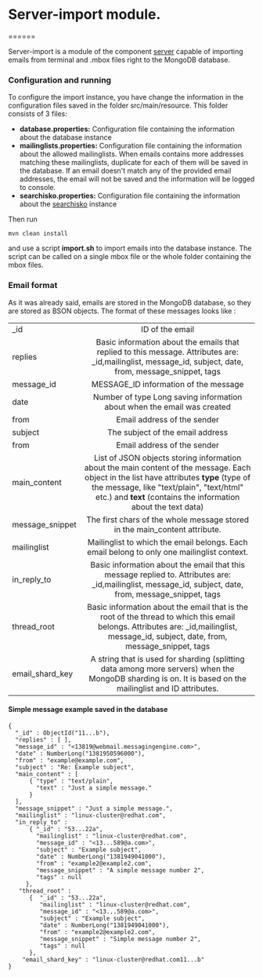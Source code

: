 # Server-import module.
======

Server-import is a module of the component [server](..) capable of importing emails from terminal and .mbox files right to the MongoDB database.

### Configuration and running
To configure the import instance, you have change the information in the configuration files saved in the folder src/main/resource.
This folder consists of 3 files:
-	**database.properties:** Configuration file containing the information about the database instance
-	**mailinglists.properties:** Configuration file containing the information about the allowed mailinglists. When emails contains more addresses matching these mailinglists, duplicate for each of them will be saved in the database. If an email doesn't match any of the provided email addresses, the email will not be saved and the information will be logged to console.
-	**searchisko.properties:** Configuration file containing the information about the [searchisko](https://github.com/searchisko/searchisko) instance

Then run <pre><code>mvn clean install</code></pre> and use a script **import.sh** to import emails into the database instance. The script can be called
on a single mbox file or the whole folder containing the mbox files.
### Email format
As it was already said, emails are stored in the MongoDB database, so they are stored as BSON objects. The format of these messages looks like :

|  | | 
| :------------ |:---------------:|
| _id     | ID of the email |  
| replies     | Basic information about the emails that replied to this message. Attributes are: \_id,mailinglist, message\_id, subject, date, from, message\_snippet, tags    |  
| message\_id | MESSAGE\_ID information of the message       | 
| date | Number of type Long saving information about when the email was created       | 
| from | Email address of the sender       | 
| subject | The subject of the email address       | 
| from | Email address of the sender       | 
| main\_content | List of JSON objects storing information about the main content of the message. Each object in the list have attributes **type** (type of the message, like "text/plain", "text/html" etc.) and **text** (contains the information about the text data)     | 
| message\_snippet | The first chars of the whole message stored in the main\_content attribute.       | 
| mailinglist | Mailinglist to which the email belongs. Each email belong to only one mailinglist context.       | 
| in\_reply\_to |  Basic information about the email that this message replied to. Attributes are: \_id,mailinglist, message\_id, subject, date, from, message\_snippet, tags      | 
| thread\_root |  Basic information about the email that is the root of the thread to which this email belongs. Attributes are: \_id,mailinglist, message\_id, subject, date, from, message\_snippet, tags      | 
| email\_shard\_key | A string that is used for sharding (splitting data among more servers) when the MongoDB sharding is on. It is based on the mailinglist and ID attributes.   | 

#### Simple message example saved in the database
```
{ 
  "_id" : ObjectId("11...b"), 
  "replies" : [ ], 
  "message_id" : "<13819@webmail.messagingengine.com>", 
  "date" : NumberLong("1381950596000"), 
  "from" : "example@example.com", 
  "subject" : "Re: Example subject", 
  "main_content" : [
      { "type" : "text/plain", 	
        "text" : "Just a simple message." 
      } 
  ],
  "message_snippet" : "Just a simple message.", 
  "mailinglist" : "linux-cluster@redhat.com", 
  "in_reply_to" : 
      { "_id" : "53...22a", 
        "mailinglist" : "linux-cluster@redhat.com", 
        "message_id" : "<13...589@a.com>", 
        "subject" : "Example subject", 
        "date" : NumberLong("1381949041000"), 
        "from" : "example2@example2.com", 
        "message_snippet" : "A simple message number 2",
        "tags" : null 
     },
   "thread_root" : 
      {  "_id" : "53...22a", 
         "mailinglist" : "linux-cluster@redhat.com", 
         "message_id" : "<13...589@a.com>", 
         "subject" : "Example subject", 
         "date" : NumberLong("1381949041000"), 
         "from" : "example2@example2.com", 
         "message_snippet" : "Simple message number 2", 
         "tags" : null 
      }, 
    "email_shard_key" : "linux-cluster@redhat.com11...b" 
}
```
